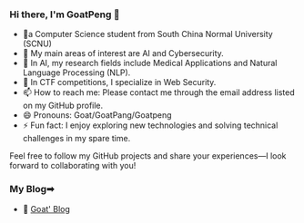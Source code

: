 ### Hi there, I'm GoatPeng 👋
 - 🚩a Computer Science student from South China Normal University (SCNU) 
- 🔭 My main areas of interest are AI and Cybersecurity.
- 🌱 In AI, my research fields include Medical Applications and Natural Language Processing (NLP).
- 🏅 In CTF competitions, I specialize in Web Security.
- 📫 How to reach me: Please contact me through the email address listed on my GitHub profile.
- 😄 Pronouns: Goat/GoatPang/Goatpeng
- ⚡ Fun fact: I enjoy exploring new technologies and solving technical challenges in my spare time.

Feel free to follow my GitHub projects and share your experiences—I look forward to collaborating with you!

### My Blog➡
- 📖 [Goat' Blog](https://blog.goatpeng.cn/)
